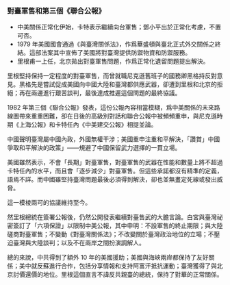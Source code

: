 ### 對臺軍售和第三個《聯合公報》

* 中美關係正常化伊始，卡特表示繼續向台軍售；鄧小平出於正常化考慮，不置可否。
* 1979 年美國國會通過《與臺灣關係法》，作爲華盛頓與臺北正式外交關係之終結。這部法案其中宣佈了美國將對臺灣提供防禦物資和防禦服務。
* 里根甫一上任，北京拋出對臺軍售問題，作爲正常化遺留問題提出解決。

里根堅持保持一定程度的對臺軍售，而曾就職尼克遜舊班子的國務卿黑格持反對意見。黑格先是嘗試促成美國向中國大陸和臺灣都供應武器，卻遭到里根和北京的拒絕；再在兩邊進行艱苦談判，最後達成推遲這個問題的最終協議。

1982 年第三個《聯合公報》發表，這份公報內容相當模糊，爲中美關係的未來路線圖帶來重重困難，卻在日後的高級別對話和聯合公報中被頻頻重申，與尼克遜時期《上海公報》和卡特任內《中美建交公報》相提並論。

中國聲明臺灣屬中國內政，外國無權干涉；美國重申注重和平解決，「讚賞」中國爭取和平解決的政策」——規避了中國保留武力選擇的一貫立場。

美國雖然表示，不會「長期」對臺軍售，對臺軍售的武器在性能和數量上將不超過卡特任內的水平，而且會「逐步減少」對臺軍售。但這些承諾都沒有精準的定義，語焉不詳。而中國雖堅持臺灣問題最後必須得到解決，卻也並無畫定死線或發出威脅。

這一模棱兩可的協議維持至今。

然里根總統在簽署公報後，仍然公開發表繼續對臺售武的大膽言論。白宮與臺灣祕密簽訂了「六項保證」以限制中美公報，其中申明：不設軍售的終止期限；與大陸磋商對臺軍售；不變動《對臺灣關係法》；不改變關於臺灣政治地位的立場；不壓迫臺灣與大陸談判；以及不在兩岸之間扮演調解人。

總的來說，中共得到了額外 10 年的美國援助；美國與海峽兩岸都保持了友好關係；美中就反蘇進行合作，包括分享情報和支持阿富汗抵抗運動；臺灣獲得了與北京討價還價的地位。里根這個直言不諱反共親臺的總統，保持了對華的正常關係。